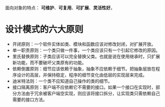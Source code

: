 面向对象的特点： **可维护**、**可复用**、**可扩展**、**灵活性好**。
# 设计模式的六大原则
- 开闭原则：一个软件实体如类、模块和函数应该对修改封闭，对扩展开放。
- 单一职责原则：一个类只做一件事，一个类应该只有一个引起它修改的原因。
- 里氏替换原则：子类应该可以完全替换父类。也就是说在使用继承时，只扩展新功能，而不要破坏父类原有的功能。
- 依赖倒置原则：细节应该依赖于抽象，抽象不应依赖于细节。把抽象层放在程序设计的高层，并保持稳定，程序的细节变化由低层的实现层来完成。
- 迪米特法则：一个类不应知道自己操作的类的细节。
- 接口隔离原则：客户端不应依赖它不需要的接口。如果一个接口在实现时，部分方法由于冗余被客户端空实现，则应该将接口拆分，让实现类只需依赖自己需要的接口方法。
